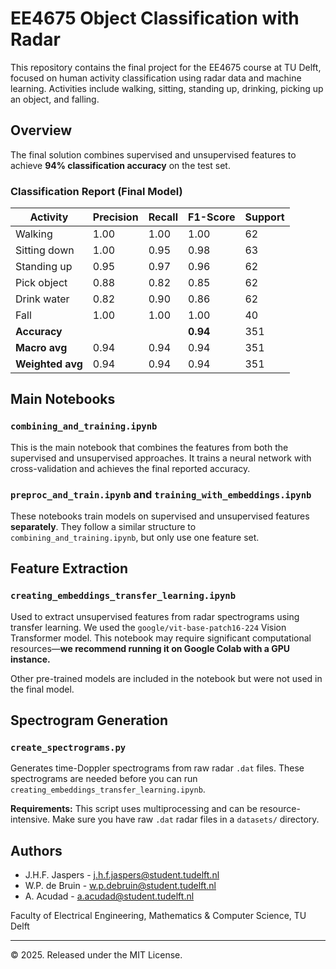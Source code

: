 # EE4675 Object Classification with Radar

This repository contains the final project for the EE4675 course at TU Delft, focused on human activity classification using radar data and machine learning. Activities include walking, sitting, standing up, drinking, picking up an object, and falling.

## Overview

The final solution combines supervised and unsupervised features to achieve **94% classification accuracy** on the test set.

### Classification Report (Final Model)

| Activity       | Precision | Recall | F1-Score | Support |
|----------------|-----------|--------|----------|---------|
| Walking        | 1.00      | 1.00   | 1.00     | 62      |
| Sitting down   | 1.00      | 0.95   | 0.98     | 63      |
| Standing up    | 0.95      | 0.97   | 0.96     | 62      |
| Pick object    | 0.88      | 0.82   | 0.85     | 62      |
| Drink water    | 0.82      | 0.90   | 0.86     | 62      |
| Fall           | 1.00      | 1.00   | 1.00     | 40      |
| **Accuracy**   |           |        | **0.94** | 351     |
| **Macro avg**  | 0.94      | 0.94   | 0.94     | 351     |
| **Weighted avg** | 0.94    | 0.94   | 0.94     | 351     |

## Main Notebooks

### `combining_and_training.ipynb`
This is the main notebook that combines the features from both the supervised and unsupervised approaches. It trains a neural network with cross-validation and achieves the final reported accuracy.

### `preproc_and_train.ipynb` and `training_with_embeddings.ipynb`
These notebooks train models on supervised and unsupervised features **separately**. They follow a similar structure to `combining_and_training.ipynb`, but only use one feature set.

## Feature Extraction

### `creating_embeddings_transfer_learning.ipynb`
Used to extract unsupervised features from radar spectrograms using transfer learning. We used the `google/vit-base-patch16-224` Vision Transformer model. This notebook may require significant computational resources—**we recommend running it on Google Colab with a GPU instance.**

Other pre-trained models are included in the notebook but were not used in the final model.

## Spectrogram Generation

### `create_spectrograms.py`
Generates time-Doppler spectrograms from raw radar `.dat` files. These spectrograms are needed before you can run `creating_embeddings_transfer_learning.ipynb`.

**Requirements:** This script uses multiprocessing and can be resource-intensive. Make sure you have raw `.dat` radar files in a `datasets/` directory.


## Authors

- J.H.F. Jaspers - [j.h.f.jaspers@student.tudelft.nl](mailto:j.h.f.jaspers@student.tudelft.nl)
- W.P. de Bruin - [w.p.debruin@student.tudelft.nl](mailto:w.p.debruin@student.tudelft.nl)
- A. Acudad - [a.acudad@student.tudelft.nl](mailto:a.acudad@student.tudelft.nl)

Faculty of Electrical Engineering, Mathematics & Computer Science, TU Delft

---

© 2025. Released under the MIT License.
